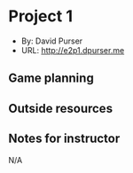 # Project 1
+ By: David Purser
+ URL: <http://e2p1.dpurser.me>

## Game planning

## Outside resources

## Notes for instructor
N/A